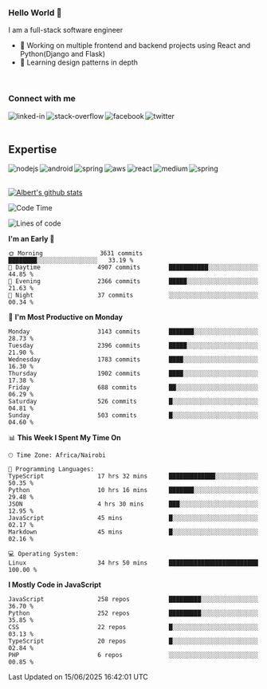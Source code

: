 

### Hello World 👋
I am a full-stack software engineer
- 🔭 Working on multiple frontend and backend projects using React and Python(Django and Flask)
- 🌱 Learning design patterns in depth

<br>

### Connect with me

[<img align="left" alt="linked-in" src="https://img.shields.io/badge/linkedin-%230077B5.svg?&style=for-the-badge&logo=linkedin&logoColor=white" />](https://www.linkedin.com/in/albert-byrone/)

<!-- [<img align="left" alt="medium" src="https://img.shields.io/badge/medium-%2312100E.svg?&style=for-the-badge&logo=medium&logoColor=white" />](https://56faisal.medium.com/) -->

[<img align="left" alt="stack-overflow" src="https://img.shields.io/badge/stack%20overflow-FE7A16?logo=stack-overflow&logoColor=white&style=for-the-badge" />](https://stackoverflow.com/users/11916317/albert-byrone)

[<img align="left" alt="facebook" src="https://img.shields.io/badge/facebook-%231877F2.svg?&style=for-the-badge&logo=facebook&logoColor=white" />](https://web.facebook.com/albert.byrone.1/)

[<img align="left" alt="twitter" src="https://img.shields.io/badge/twitter-%231DA1F2.svg?&style=for-the-badge&logo=twitter&logoColor=white" />](https://twitter.com/byrone_albert)

<br>

<br>

## Expertise
<img align="left" alt="nodejs" src="https://img.shields.io/badge/python%20-%2343853D.svg?&style=for-the-badge&logo=node.js&logoColor=white" />
<img align="left" alt="android" src="https://img.shields.io/badge/Flask-3DDC84?logo=android&logoColor=white&style=for-the-badge" />
<img align="left" alt="spring" src="https://img.shields.io/badge/drf%20-%236DB33F.svg?&style=for-the-badge&logo=spring&logoColor=white" />
<img align="left" alt="aws" src="https://img.shields.io/badge/django%20AWS-%23232F3E?logo=amazon-aws&logoColor=white&style=for-the-badge" />
<img align="left" alt="react" src="https://img.shields.io/badge/react%20-%2320232a.svg?&style=for-the-badge&logo=react&logoColor=%2361DAFB" />
<img align="left" alt="medium" src="https://img.shields.io/badge/Angular-%23316192.svg?&style=for-the-badge&logo=postgresql&logoColor=white" />
<img align="left" alt="spring" src="https://img.shields.io/badge/Javascript%20-%236DB33F.svg?&style=for-the-badge&logo=spring&logoColor=white" />
<br>
<br>


[![Albert's github stats](https://github-readme-stats.vercel.app/api?username=Albert-Byrone&count_private=true&show_icons=true&theme=radical&hide_rank=false)](https://github.com/anuraghazra/github-readme-stats)

<!-- [![Top Langs](https://github-readme-stats.vercel.app/api/top-langs/?username=Albert-Byrone&layout=compact)](https://github.com/anuraghazra/github-readme-stats) -->

<!--
**Albert-Byrone/Albert-Byrone** is a ✨ _special_ ✨ repository because its `README.md` (this file) appears on your GitHub profile.

Here are some ideas to get you started:

- 🔭 I’m currently working on ...
- 🌱 I’m currently learning ...
- 👯 I’m looking to collaborate on ...
- 🤔 I’m looking for help with ...
- 💬 Ask me about ...
- 📫 How to reach me: ...
- 😄 Pronouns: ...
- ⚡ Fun fact: ...
-->


<!--START_SECTION:waka-->
![Code Time](http://img.shields.io/badge/Code%20Time-1%2C942%20hrs%2048%20mins-blue)

![Lines of code](https://img.shields.io/badge/From%20Hello%20World%20I%27ve%20Written-80.5%20million%20lines%20of%20code-blue)

**I'm an Early 🐤** 

```text
🌞 Morning                3631 commits        ████████░░░░░░░░░░░░░░░░░   33.19 % 
🌆 Daytime                4907 commits        ███████████░░░░░░░░░░░░░░   44.85 % 
🌃 Evening                2366 commits        █████░░░░░░░░░░░░░░░░░░░░   21.63 % 
🌙 Night                  37 commits          ░░░░░░░░░░░░░░░░░░░░░░░░░   00.34 % 
```
📅 **I'm Most Productive on Monday** 

```text
Monday                   3143 commits        ███████░░░░░░░░░░░░░░░░░░   28.73 % 
Tuesday                  2396 commits        █████░░░░░░░░░░░░░░░░░░░░   21.90 % 
Wednesday                1783 commits        ████░░░░░░░░░░░░░░░░░░░░░   16.30 % 
Thursday                 1902 commits        ████░░░░░░░░░░░░░░░░░░░░░   17.38 % 
Friday                   688 commits         ██░░░░░░░░░░░░░░░░░░░░░░░   06.29 % 
Saturday                 526 commits         █░░░░░░░░░░░░░░░░░░░░░░░░   04.81 % 
Sunday                   503 commits         █░░░░░░░░░░░░░░░░░░░░░░░░   04.60 % 
```


📊 **This Week I Spent My Time On** 

```text
🕑︎ Time Zone: Africa/Nairobi

💬 Programming Languages: 
TypeScript               17 hrs 32 mins      █████████████░░░░░░░░░░░░   50.35 % 
Python                   10 hrs 16 mins      ███████░░░░░░░░░░░░░░░░░░   29.48 % 
JSON                     4 hrs 30 mins       ███░░░░░░░░░░░░░░░░░░░░░░   12.95 % 
JavaScript               45 mins             █░░░░░░░░░░░░░░░░░░░░░░░░   02.17 % 
Markdown                 45 mins             █░░░░░░░░░░░░░░░░░░░░░░░░   02.16 % 

💻 Operating System: 
Linux                    34 hrs 50 mins      █████████████████████████   100.00 % 
```

**I Mostly Code in JavaScript** 

```text
JavaScript               258 repos           █████████░░░░░░░░░░░░░░░░   36.70 % 
Python                   252 repos           █████████░░░░░░░░░░░░░░░░   35.85 % 
CSS                      22 repos            █░░░░░░░░░░░░░░░░░░░░░░░░   03.13 % 
TypeScript               20 repos            █░░░░░░░░░░░░░░░░░░░░░░░░   02.84 % 
PHP                      6 repos             ░░░░░░░░░░░░░░░░░░░░░░░░░   00.85 % 
```




 Last Updated on 15/06/2025 16:42:01 UTC
<!--END_SECTION:waka-->
